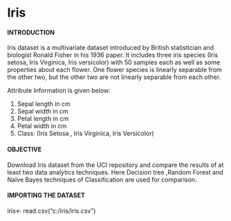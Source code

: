 # Iris
#### INTRODUCTION
Iris dataset is a multivariate dataset introduced by British statistician and biologist Ronald Fisher 
in his 1936 paper. It includes three iris species (Iris setosa, Iris Virginica, Iris versicolor) with 50 
samples each as well as some properties about each flower. One flower species is linearly 
separable from the other two, but the other two are not linearly separable from each other.

Attribute Information is given below:

  1. Sepal length in cm
  2. Sepal width in cm
  3. Petal length in cm
  4. Petal width in cm
  5. Class: (Iris Setosa , Iris Virginica, Iris Versicolor)
  
#### OBJECTIVE
Download Iris dataset from the UCI repository and compare the results of at least two data 
analytics techniques. Here Decision tree ,Random Forest and Naïve Bayes techniques of 
Classification are used for comparison.
#### IMPORTING THE DATASET

iris<- read.csv(“c:/iris/iris.csv”)
